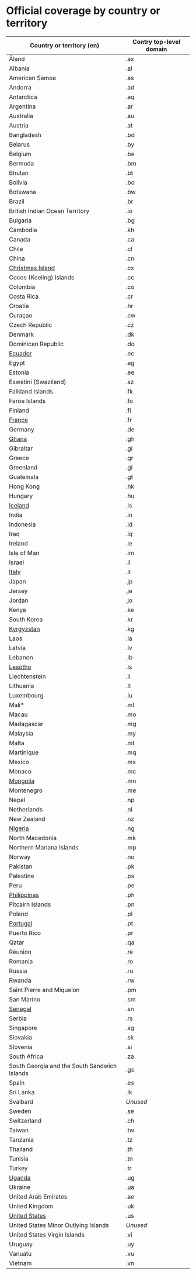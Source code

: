 # Official coverage by country οr territory

Country οr territory (en) | Contry top-level domain 
--- | --- |
Åland | .ax |
Albania | .al |
American Samoa | .as |
Andorra | .ad |
Antarctica | .aq |
Argentina | .ar |
Australia | .au |
Austria | .at |
Bangladesh | .bd |
Belarus | .by |
Belgium | .be |
Bermuda | .bm |
Bhutan | .bt |
Bolivia | .bo |
Botswana | .bw |
Brazil | .br |
British Indian Ocean Territory | .io |
Bulgaria | .bg |
Cambodia | .kh |
Canada | .ca |
Chile | .cl |
China | .cn |
[Christmas Island](Christmas_Island.md) | .cx |
Cocos (Keeling) Islands | .cc |
Colombia | .co |
Costa Rica | .cr |
Croatia | .hr |
Curaçao | .cw |
Czech Republic | .cz |
Denmark | .dk |
Dominican Republic | .do |
[Ecuador](Ecuador.md) | .ec |
Egypt | .eg |
Estonia | .ee |
Eswatini (Swaziland) | .sz |
Falkland Islands | .fk |
Faroe Islands | .fo |
Finland | .fi |
[France](France.md) | .fr |
Germany | .de |
[Ghana](Ghana.md) | .gh |
Gibraltar | .gi |
Greece | .gr |
Greenland | .gl |
Guatemala | .gt |
Hong Kong | .hk |
Hungary | .hu |
[Iceland](Iceland.md) | .is |
India | .in |
Indonesia | .id |
Iraq | .iq |
Ireland | .ie |
Isle of Man | .im |
Israel | .il |
[Italy](Italy.md) | .it |
Japan | .jp |
Jersey | .je |
Jordan | .jo |
Kenya | .ke |
South Korea | .kr |
[Kyrgyzstan](Kyrgyzstan.md) | .kg |
Laos | .la |
Latvia | .lv |
Lebanon | .lb |
[Lesotho](Lesotho.md) | .ls |
Liechtenstein | .li |
Lithuania | .lt |
Luxembourg | .lu |
Mali* | .ml |
Macau | .mo |
Madagascar | .mg |
Malaysia | .my |
Malta | .mt |
Martinique | .mq |
Mexico | .mx |
Monaco | .mc |
[Mongolia](Mongolia.md) | .mn |
Montenegro | .me |
Nepal | .np |
Netherlands | .nl |
New Zealand | .nz |
[Nigeria](Nigeria.md) | .ng |
North Macedonia | .mk |
Northern Mariana Islands | .mp |
Norway | .no |
Pakistan | .pk |
Palestine | .ps |
Peru | .pe |
[Philippines](Philippines.md) | .ph |
Pitcairn Islands | .pn |
Poland | .pl |
[Portugal](Portugal.md) | .pt |
Puerto Rico | .pr |
Qatar | .qa |
Réunion | .re |
Romania | .ro |
Russia | .ru |
Rwanda | .rw |
Saint Pierre and Miquelon | .pm |
San Marino | .sm |
[Senegal](Senegal.md) | .sn |
Serbia | .rs |
Singapore | .sg |
Slovakia | .sk |
Slovenia | .si |
South Africa | .za |
South Georgia and the South Sandwich Islands | .gs |
Spain | .es |
Sri Lanka | .lk |
Svalbard | *Unused* |
Sweden | .se |
Switzerland | .ch |
Taiwan | .tw |
Tanzania | .tz |
Thailand | .th |
Tunisia | .tn |
Turkey | .tr |
[Uganda](Uganda.md) | .ug |
Ukraine | .ua |
United Arab Emirates | .ae |
United Kingdom | .uk |
[United States](United_States.md) | .us |
United States Minor Outlying Islands | *Unused* |
United States Virgin Islands | .vi |
Uruguay | .uy |
Vanuatu | .vu |
Vietnam | .vn |
